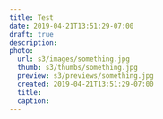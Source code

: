 ```yaml
---
title: Test
date: 2019-04-21T13:51:29-07:00
draft: true
description:
photo:
  url: s3/images/something.jpg
  thumb: s3/thumbs/something.jpg
  preview: s3/previews/something.jpg
  created: 2019-04-21T13:51:29-07:00
  title:
  caption:
---
```

